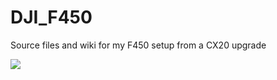 # DJI_F450
Source files and wiki for my F450 setup from a CX20 upgrade

![](https://github.com/mathieuvenot/F450/blob/master/00_Pictures/F450HD.png?raw=true)

